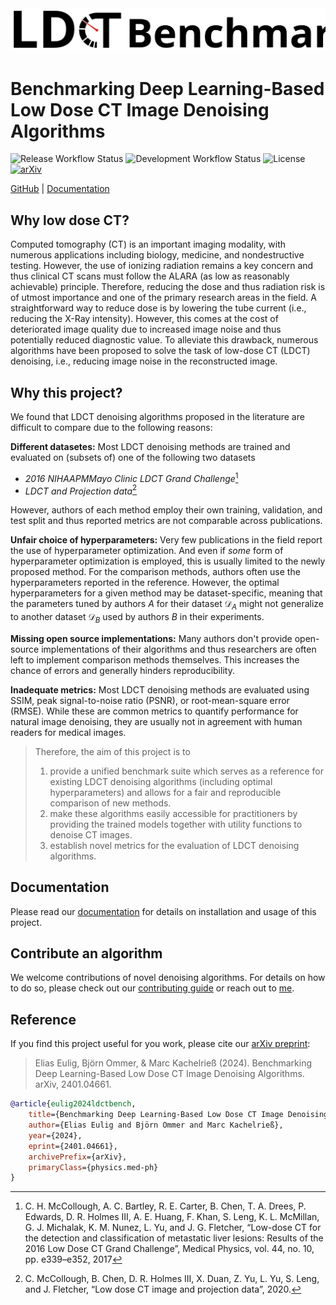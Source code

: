 <picture>
  <source media="(prefers-color-scheme: dark)" srcset="docs/assets/header_dark.svg">
  <img alt="LDCT Benchmark" src="docs/assets/header_light.svg">
</picture>

# Benchmarking Deep Learning-Based Low Dose CT Image Denoising Algorithms
![Release Workflow Status](https://img.shields.io/github/actions/workflow/status/eeulig/ldct-benchmark/release.yml?label=release)
![Development Workflow Status](https://img.shields.io/github/actions/workflow/status/eeulig/ldct-benchmark/development.yml?label=dev)
![License](https://img.shields.io/badge/MIT-blue?label=License)
[![arXiv](https://img.shields.io/badge/2401.04661-red?label=arXiv)](https://arxiv.org/abs/2401.04661)

[GitHub](https://github.com/eeulig/ldct-benchmark) | [Documentation](https://eeulig.github.io/ldct-benchmark/dev/)

## Why low dose CT?
Computed tomography (CT) is an important imaging modality, with numerous applications including biology, medicine, and nondestructive testing. However, the use of ionizing radiation remains a key concern and thus clinical CT scans must follow the ALARA (as low as reasonably achievable) principle. Therefore, reducing the dose and thus radiation risk is of utmost importance and one of the primary research areas in the field. A straightforward way to reduce dose is by lowering the tube current (i.e., reducing the X-Ray intensity). However, this comes at the cost of deteriorated image quality due to increased image noise and thus potentially reduced diagnostic value. To alleviate this drawback, numerous algorithms have been proposed to solve the task of low-dose CT (LDCT) denoising, i.e., reducing image noise in the reconstructed image.

## Why this project?
We found that LDCT denoising algorithms proposed in the literature are difficult to compare due to the following reasons:

**Different datasetes:** Most LDCT denoising methods are trained and evaluated on (subsets of) one of the following two datasets

- *2016 NIHAAPMMayo Clinic LDCT Grand Challenge*[^1]
- *LDCT and Projection data*[^2]

However, authors of each method employ their own training, validation, and test split and thus reported metrics are not comparable across publications.

**Unfair choice of hyperparameters:** Very few publications in the field report the use of hyperparameter optimization. And even if *some* form of hyperparameter optimization is employed, this is usually limited to the newly proposed method. For the comparison methods, authors often use the hyperparameters reported in the reference. However, the optimal hyperparameters for a given method may be dataset-specific, meaning that the parameters tuned by authors $A$ for their dataset $\mathcal{D}_A$ might not generalize to another dataset $\mathcal{D}_B$ used by authors $B$ in their experiments.

**Missing open source implementations:** Many authors don't provide open-source implementations of their algorithms and thus researchers are often left to implement comparison methods themselves. This increases the chance of errors and generally hinders reproducibility.

**Inadequate metrics:** Most LDCT denoising methods are evaluated using SSIM, peak signal-to-noise ratio (PSNR), or root-mean-square error (RMSE). While these are common metrics to quantify performance for natural image denoising, they are usually not in agreement with human readers for medical images.

> Therefore, the aim of this project is to 
>   
> 1. provide a unified benchmark suite which serves as a reference for existing LDCT denoising algorithms (including optimal hyperparameters) and allows for a fair and reproducible comparison of new methods.
> 2. make these algorithms easily accessible for practitioners by providing the trained models together with utility functions to denoise CT images.
> 3. establish novel metrics for the evaluation of LDCT denoising algorithms.

[^1]: C. H. McCollough, A. C. Bartley, R. E. Carter, B. Chen, T. A. Drees, P. Edwards, D. R. Holmes III, A. E. Huang, F. Khan, S. Leng, K. L. McMillan, G. J. Michalak, K. M. Nunez, L. Yu, and J. G. Fletcher, “Low-dose CT for the detection and classification of metastatic liver lesions: Results of the 2016 Low Dose CT Grand Challenge”, Medical Physics, vol. 44, no. 10, pp. e339–e352, 2017
[^2]: C. McCollough, B. Chen, D. R. Holmes III, X. Duan, Z. Yu, L. Yu, S. Leng, and J. Fletcher, “Low dose CT image and projection data”, 2020.


## Documentation
Please read our [documentation](https://eeulig.github.io/ldct-benchmark/dev/) for details on installation and usage of this project.

## Contribute an algorithm
We welcome contributions of novel denoising algorithms. For details on how to do so, please check out our [contributing guide](https://github.com/eeulig/ldct-benchmark/blob/main/CONTRIBUTING.md) or reach out to [me](mailto:elias.eulig@dkfz.de).

## Reference
If you find this project useful for you work, please cite our [arXiv preprint](https://arxiv.org/abs/2401.04661):
> Elias Eulig, Björn Ommer, & Marc Kachelrieß (2024). Benchmarking Deep Learning-Based Low Dose CT Image Denoising Algorithms. arXiv, 2401.04661.

```bibtex
@article{eulig2024ldctbench,
    title={Benchmarking Deep Learning-Based Low Dose CT Image Denoising Algorithms}, 
    author={Elias Eulig and Björn Ommer and Marc Kachelrieß},
    year={2024},
    eprint={2401.04661},
    archivePrefix={arXiv},
    primaryClass={physics.med-ph}
}
```
